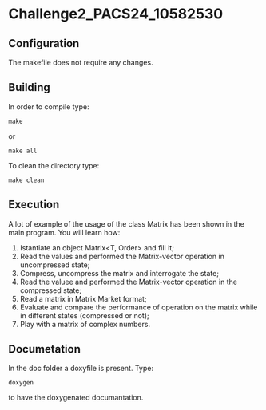 # Challenge2_PACS24_10582530
## Configuration
The makefile does not require any changes.

## Building
In order to compile type:

```
make
```
or

```
make all
```

To clean the directory type:
```
make clean
```
## Execution
A lot of example of the usage of the class Matrix has been shown in the main program. 
You will learn how:
1. Istantiate an object Matrix<T, Order> and fill it;
2. Read the values and performed the Matrix-vector operation in uncompressed state;
3. Compress, uncompress the matrix and interrogate the state;
4. Read the valuee and performed the Matrix-vector operation in the compressed state;
5. Read a matrix in Matrix Market format;
6. Evaluate and compare the performance of operation on the matrix while in different states (compressed or not);
7. Play with a matrix of complex numbers.


## Documetation
In the doc folder a doxyfile is present. Type:

```
doxygen
```

to have the doxygenated documantation.

